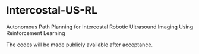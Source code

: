 # Intercostal-US-RL
Autonomous Path Planning for Intercostal Robotic Ultrasound Imaging Using Reinforcement Learning

The codes will be made publicly available after acceptance.
